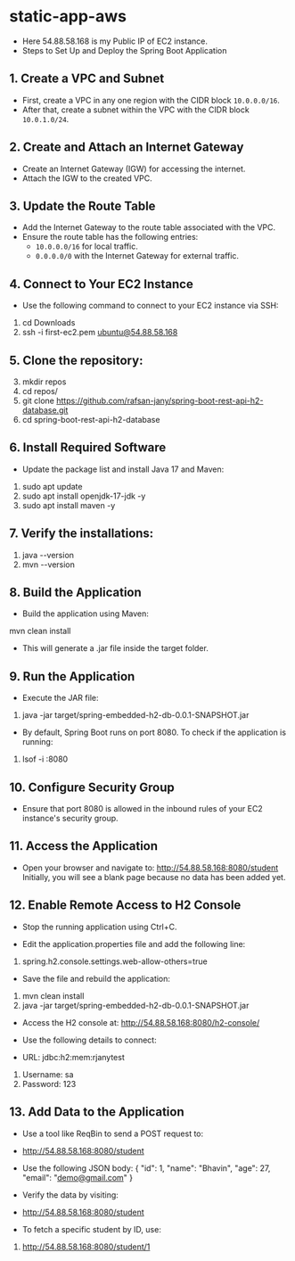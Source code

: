 # static-app-aws
- Here 54.88.58.168 is my Public IP of EC2 instance.
- Steps to Set Up and Deploy the Spring Boot Application

## 1. Create a VPC and Subnet
- First, create a VPC in any one region with the CIDR block `10.0.0.0/16`.
- After that, create a subnet within the VPC with the CIDR block `10.0.1.0/24`.

## 2. Create and Attach an Internet Gateway
- Create an Internet Gateway (IGW) for accessing the internet.
- Attach the IGW to the created VPC.

## 3. Update the Route Table
- Add the Internet Gateway to the route table associated with the VPC.
- Ensure the route table has the following entries:
  - `10.0.0.0/16` for local traffic.
  - `0.0.0.0/0` with the Internet Gateway for external traffic.

## 4. Connect to Your EC2 Instance
- Use the following command to connect to your EC2 instance via SSH:

1.  cd Downloads
2.  ssh -i first-ec2.pem ubuntu@54.88.58.168

## 5. Clone the repository:
3. mkdir repos
4. cd repos/
5. git clone https://github.com/rafsan-jany/spring-boot-rest-api-h2-database.git
6. cd spring-boot-rest-api-h2-database


## 6. Install Required Software
- Update the package list and install Java 17 and Maven:
1. sudo apt update
2. sudo apt install openjdk-17-jdk -y
3. sudo apt install maven -y

## 7. Verify the installations:
1. java --version
2. mvn --version

## 8. Build the Application
- Build the application using Maven:

mvn clean install
- This will generate a .jar file inside the target folder.

## 9. Run the Application
- Execute the JAR file:
1. java -jar target/spring-embedded-h2-db-0.0.1-SNAPSHOT.jar

- By default, Spring Boot runs on port 8080. To check if the application is running:
1. lsof -i :8080

## 10. Configure Security Group
- Ensure that port 8080 is allowed in the inbound rules of your EC2 instance's security group.

## 11. Access the Application
- Open your browser and navigate to:
http://54.88.58.168:8080/student
Initially, you will see a blank page because no data has been added yet.

## 12. Enable Remote Access to H2 Console
- Stop the running application using Ctrl+C.

- Edit the application.properties file and add the following line:
1. spring.h2.console.settings.web-allow-others=true

- Save the file and rebuild the application:
1. mvn clean install
2. java -jar target/spring-embedded-h2-db-0.0.1-SNAPSHOT.jar

- Access the H2 console at:
http://54.88.58.168:8080/h2-console/

- Use the following details to connect:
- URL: jdbc:h2:mem:rjanytest
1. Username: sa
2. Password: 123

## 13. Add Data to the Application
- Use a tool like ReqBin to send a POST request to:
- http://54.88.58.168:8080/student

- Use the following JSON body:
{
  "id": 1,
  "name": "Bhavin",
  "age": 27,
  "email": "demo@gmail.com"
}

- Verify the data by visiting:
- http://54.88.58.168:8080/student
- To fetch a specific student by ID, use:
1. http://54.88.58.168:8080/student/1
